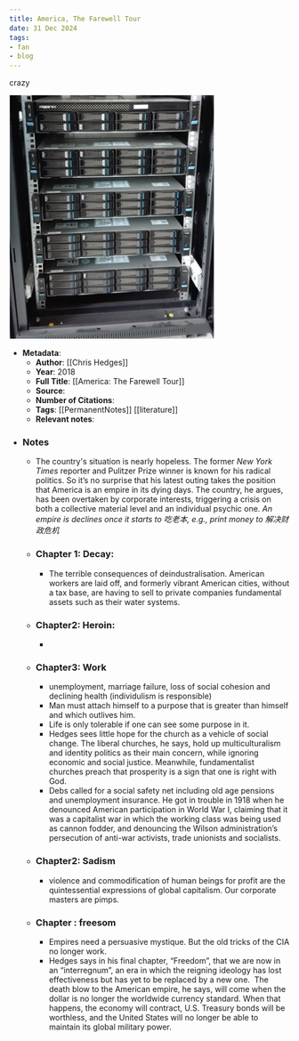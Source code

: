 ```yaml
---
title: America, The Farewell Tour
date: 31 Dec 2024
tags:
- fan
- blog
---
```

crazy

![big data system](/big_data_system.png)

- **Metadata**:
	-   **Author**: [[Chris Hedges]]
	-   **Year**: 2018
	-   **Full Title**: [[America: The Farewell Tour]]
	-   **Source**:
	-   **Number of Citations**:
	-   **Tags**: [[PermanentNotes]] [[literature]]
	-   **Relevant notes**:
-   ### **Notes**
	- The country's situation is nearly hopeless. The former _New York Times_ reporter and Pulitzer Prize winner is known for his radical politics. So it’s no surprise that his latest outing takes the position that America is an empire in its dying days. The country, he argues, has been overtaken by corporate interests, triggering a crisis on both a collective material level and an individual psychic one. *An empire is declines once it starts to 吃老本, e.g., print money to 解决财政危机*
	- ### Chapter 1: Decay:
		- The terrible consequences of deindustralisation. American workers are laid off, and formerly vibrant American cities, without a tax base, are having to sell to private companies fundamental assets such as their water systems.
	- ### Chapter2: Heroin:
		- 
	- ### Chapter3: Work
		- unemployment, marriage failure, loss of social cohesion and declining health (individulism is responsible)
		- Man must attach himself to a purpose that is greater than himself and which outlives him. 
		- Life is only tolerable if one can see some purpose in it.
		- Hedges sees little hope for the church as a vehicle of social change. The liberal churches, he says, hold up multiculturalism and identity politics as their main concern, while ignoring economic and social justice. Meanwhile, fundamentalist churches preach that prosperity is a sign that one is right with God.
		- Debs called for a social safety net including old age pensions and unemployment insurance. He got in trouble in 1918 when he denounced American participation in World War I, claiming that it was a capitalist war in which the working class was being used as cannon fodder, and denouncing the Wilson administration’s persecution of anti-war activists, trade unionists and socialists.
	- ### Chapter2: Sadism
		- violence and commodification of human beings for profit are the quintessential expressions of global capitalism. Our corporate masters are pimps.
	- ### Chapter : freesom
		- Empires need a persuasive mystique. But the old tricks of the CIA no longer work.
		- Hedges says in his final chapter, “Freedom”, that we are now in an “interregnum”, an era in which the reigning ideology has lost effectiveness but has yet to be replaced by a new one.  The death blow to the American empire, he says, will come when the dollar is no longer the worldwide currency standard. When that happens, the economy will contract, U.S. Treasury bonds will be worthless, and the United States will no longer be able to maintain its global military power.
 